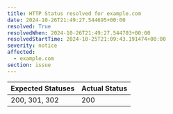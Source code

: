 ```yaml
---
title: HTTP Status resolved for example.com
date: 2024-10-26T21:49:27.544695+00:00
resolved: True
resolvedWhen: 2024-10-26T21:49:27.544703+00:00
resolvedStartTime: 2024-10-25T21:09:43.191474+00:00
severity: notice
affected:
  - example.com
section: issue
---
```


| Expected Statuses | Actual Status  |
|-------------------|----------------|
| 200, 301, 302 | 200 |
